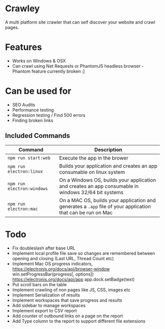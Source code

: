 # Crawley
A multi platform site crawler that can self discover your website and crawl pages.

# Features #
* Works on Windows & OSX
* Can crawl using Net Requests or PhantomJS headless browser - Phantom feature currently broken :]

# Can be used for #
* SEO Audits
* Performance testing
* Regression testing / Find 500 errors
* Finding broken links

## Included Commands

|Command|Description|
|--|--|
|`npm run start:web`| Execute the app in the brower |
|`npm run electron:linux`| Builds your application and creates an app consumable on linux system |
|`npm run electron:windows`| On a Windows OS, builds your application and creates an app consumable in windows 32/64 bit systems |
|`npm run electron:mac`|  On a MAC OS, builds your application and generates a `.app` file of your application that can be run on Mac |


# Todo #
* Fix doubleslash after base URL
* Implement local profile file save so changes are remembered between opening and closing (Last URL, Thread Count etc)
* Implement Mac OS progress indicators, 
https://electronjs.org/docs/api/browser-window
win.setProgressBar(progress[, options])
https://electronjs.org/docs/api/app
app.dock.setBadge(text)
* Put scroll bars on the table
* Implement crawling of non pages like JS, CSS, images etc
* Implement Serialization of results
* Implement workspaces that save progress and results
* Add sidebar to manage workspaces 
* Implement export to CSV report
* Add counter of outbound links on a page on the report
* Add Type column to the report to support different file extensions
